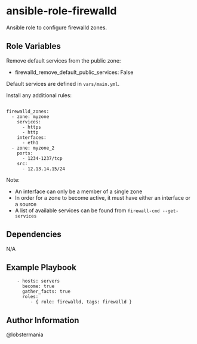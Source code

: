 ansible-role-firewalld
=========

Ansible role to configure firewalld zones.


Role Variables
--------------

Remove default services from the public zone:

- firewalld_remove_default_public_services: False

Default services are defined in `vars/main.yml`.

Install any additional rules:

```

firewalld_zones:
  - zone: myzone
    services:
      - https
      - http
    interfaces:
      - eth1
  - zone: myzone_2
    ports:
      - 1234-1237/tcp
    src:
      - 12.13.14.15/24

```

Note:

- An interface can only be a member of a single zone
- In order for a zone to become active, it must have either an interface or a source
- A list of available services can be found from `firewall-cmd --get-services`

Dependencies
------------

N/A

Example Playbook
----------------

```
    - hosts: servers
      become: true
      gather_facts: true
      roles:
         - { role: firewalld, tags: firewalld }
```

Author Information
------------------

@lobstermania
